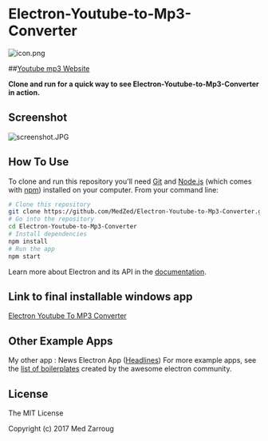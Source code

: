 # Electron-Youtube-to-Mp3-Converter

![icon.png](ytb-icon.png)


##[Youtube mp3 Website](https://medzed.github.io/youtube-mp3-app-website/)

**Clone and run for a quick way to see Electron-Youtube-to-Mp3-Converter in action.**

## Screenshot

![screenshot.JPG](img/screenshot_1.JPG)

## How To Use

To clone and run this repository you'll need [Git](https://git-scm.com) and [Node.js](https://nodejs.org/en/download/) (which comes with [npm](http://npmjs.com)) installed on your computer. From your command line:

```bash
# Clone this repository
git clone https://github.com/MedZed/Electron-Youtube-to-Mp3-Converter.git
# Go into the repository
cd Electron-Youtube-to-Mp3-Converter
# Install dependencies
npm install
# Run the app
npm start
```

Learn more about Electron and its API in the [documentation](http://electron.atom.io/docs/latest).

## Link to final installable windows app
[Electron Youtube To MP3 Converter](https://github.com/MedZed/Electron-Youtube-to-Mp3-Converter/releases/download/1.0.0/Youtube-mp3.exe)

## Other Example Apps
My other app : News Electron App ([Headlines](https://github.com/MedZed/Electron-Headlines))
For more example apps, see the
[list of boilerplates](http://electron.atom.io/apps/)
created by the awesome electron community.

License
-------

The MIT License

Copyright (c) 2017 Med Zarroug
